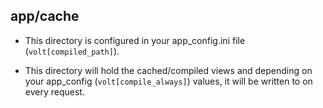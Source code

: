 ## app/cache

* This directory is configured in your app_config.ini file (`volt[compiled_path]`).

* This directory will hold the cached/compiled views and depending on your 
app_config (`volt[compile_always]`) values, it will be written to on every request.
